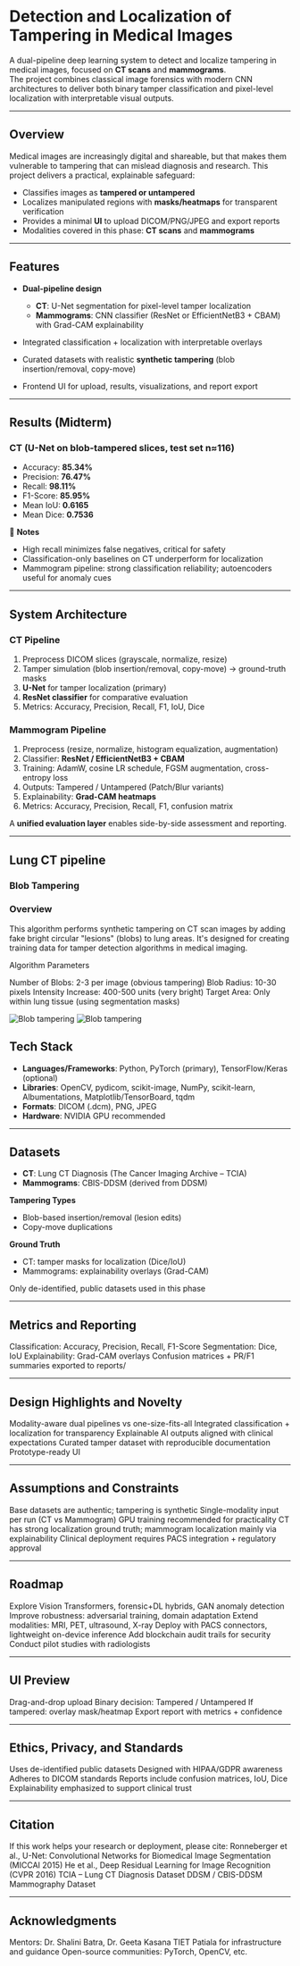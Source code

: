 # Detection and Localization of Tampering in Medical Images

A dual-pipeline deep learning system to detect and localize tampering in medical images, focused on **CT scans** and **mammograms**.  
The project combines classical image forensics with modern CNN architectures to deliver both binary tamper classification and pixel-level localization with interpretable visual outputs.

---

## Overview
Medical images are increasingly digital and shareable, but that makes them vulnerable to tampering that can mislead diagnosis and research. This project delivers a practical, explainable safeguard:

-  Classifies images as **tampered or untampered**  
-  Localizes manipulated regions with **masks/heatmaps** for transparent verification  
-  Provides a minimal **UI** to upload DICOM/PNG/JPEG and export reports  
-  Modalities covered in this phase: **CT scans** and **mammograms**  

---

## Features
- **Dual-pipeline design**  
  - **CT**: U-Net segmentation for pixel-level tamper localization  
  - **Mammograms**: CNN classifier (ResNet or EfficientNetB3 + CBAM) with Grad-CAM explainability  

- Integrated classification + localization with interpretable overlays  
- Curated datasets with realistic **synthetic tampering** (blob insertion/removal, copy-move)  
- Frontend UI for upload, results, visualizations, and report export  

---

## Results (Midterm)

### CT (U-Net on blob-tampered slices, test set n≈116)
- Accuracy: **85.34%**  
- Precision: **76.47%**  
- Recall: **98.11%**  
- F1-Score: **85.95%**  
- Mean IoU: **0.6165**  
- Mean Dice: **0.7536**

🔹 **Notes**  
- High recall minimizes false negatives, critical for safety  
- Classification-only baselines on CT underperform for localization  
- Mammogram pipeline: strong classification reliability; autoencoders useful for anomaly cues  

---

## System Architecture
### CT Pipeline
1. Preprocess DICOM slices (grayscale, normalize, resize)  
2. Tamper simulation (blob insertion/removal, copy-move) → ground-truth masks  
3. **U-Net** for tamper localization (primary)  
4. **ResNet classifier** for comparative evaluation  
5. Metrics: Accuracy, Precision, Recall, F1, IoU, Dice  

### Mammogram Pipeline
1. Preprocess (resize, normalize, histogram equalization, augmentation)  
2. Classifier: **ResNet / EfficientNetB3 + CBAM**  
3. Training: AdamW, cosine LR schedule, FGSM augmentation, cross-entropy loss  
4. Outputs: Tampered / Untampered (Patch/Blur variants)  
5. Explainability: **Grad-CAM heatmaps**  
6. Metrics: Accuracy, Precision, Recall, F1, confusion matrix  

A **unified evaluation layer** enables side-by-side assessment and reporting.  

---

## Lung CT pipeline

### Blob Tampering 

### Overview

This algorithm performs synthetic tampering on CT scan images by adding fake bright circular "lesions" (blobs) to lung areas. It's designed for creating training data for tamper detection algorithms in medical imaging.

Algorithm Parameters

Number of Blobs: 2-3 per image (obvious tampering)
Blob Radius: 10-30 pixels
Intensity Increase: 400-500 units (very bright)
Target Area: Only within lung tissue (using segmentation masks)

![Blob tampering](Blob_Tamper_flowchart.png)
![Blob tampering](Blob_tamper.png)


## Tech Stack
- **Languages/Frameworks**: Python, PyTorch (primary), TensorFlow/Keras (optional)  
- **Libraries**: OpenCV, pydicom, scikit-image, NumPy, scikit-learn, Albumentations, Matplotlib/TensorBoard, tqdm  
- **Formats**: DICOM (.dcm), PNG, JPEG  
- **Hardware**: NVIDIA GPU recommended  

---

## Datasets
- **CT**: Lung CT Diagnosis (The Cancer Imaging Archive – TCIA)  
- **Mammograms**: CBIS-DDSM (derived from DDSM)  

**Tampering Types**  
- Blob-based insertion/removal (lesion edits)  
- Copy-move duplications  

**Ground Truth**  
- CT: tamper masks for localization (Dice/IoU)  
- Mammograms: explainability overlays (Grad-CAM)  

Only de-identified, public datasets used in this phase  

---

## Metrics and Reporting

Classification: Accuracy, Precision, Recall, F1-Score
Segmentation: Dice, IoU
Explainability: Grad-CAM overlays
Confusion matrices + PR/F1 summaries exported to reports/

--- 

## Design Highlights and Novelty

Modality-aware dual pipelines vs one-size-fits-all
Integrated classification + localization for transparency
Explainable AI outputs aligned with clinical expectations
Curated tamper dataset with reproducible documentation
Prototype-ready UI

---

## Assumptions and Constraints

Base datasets are authentic; tampering is synthetic
Single-modality input per run (CT vs Mammogram)
GPU training recommended for practicality
CT has strong localization ground truth; mammogram localization mainly via explainability
Clinical deployment requires PACS integration + regulatory approval

---

## Roadmap

Explore Vision Transformers, forensic+DL hybrids, GAN anomaly detection
Improve robustness: adversarial training, domain adaptation
Extend modalities: MRI, PET, ultrasound, X-ray
Deploy with PACS connectors, lightweight on-device inference
Add blockchain audit trails for security
Conduct pilot studies with radiologists

---

## UI Preview

Drag-and-drop upload
Binary decision: Tampered / Untampered
If tampered: overlay mask/heatmap
Export report with metrics + confidence

---

## Ethics, Privacy, and Standards

Uses de-identified public datasets
Designed with HIPAA/GDPR awareness
Adheres to DICOM standards
Reports include confusion matrices, IoU, Dice
Explainability emphasized to support clinical trust

---

## Citation

If this work helps your research or deployment, please cite:
Ronneberger et al., U-Net: Convolutional Networks for Biomedical Image Segmentation (MICCAI 2015)
He et al., Deep Residual Learning for Image Recognition (CVPR 2016)
TCIA – Lung CT Diagnosis Dataset
DDSM / CBIS-DDSM Mammography Dataset

---

## Acknowledgments

Mentors: Dr. Shalini Batra, Dr. Geeta Kasana
TIET Patiala for infrastructure and guidance
Open-source communities: PyTorch, OpenCV, etc.
